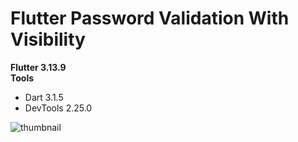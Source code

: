 # Flutter Password Validation With Visibility

<b>Flutter 3.13.9</b>
<br>
<b>Tools</b>
<ul>
    <li>Dart 3.1.5</li>
    <li>DevTools 2.25.0</li>
</ul>

![thumbnail](https://github.com/abdulhaseeb456/flutter_password_validation_with_visibility/assets/99570180/b6222fc1-9cad-4cba-91c5-adbf7c951803)
